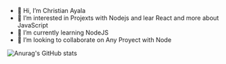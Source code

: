 - 👋 Hi, I’m Christian Ayala
- 👀 I’m interested in Projexts with Nodejs and lear React and more about JavaScript
- 🌱 I’m currently learning NodeJS
- 💞️ I’m looking to collaborate on Any Proyect with Node

![Anurag's GitHub stats](https://github-readme-stats.vercel.app/api?username=redx3091&show_icons=true&theme=tokyonight)
<!---
redx3091/redx3091 is a ✨ special ✨ repository because its `README.md` (this file) appears on your GitHub profile.
You can click the Preview link to take a look at your changes.
--->
